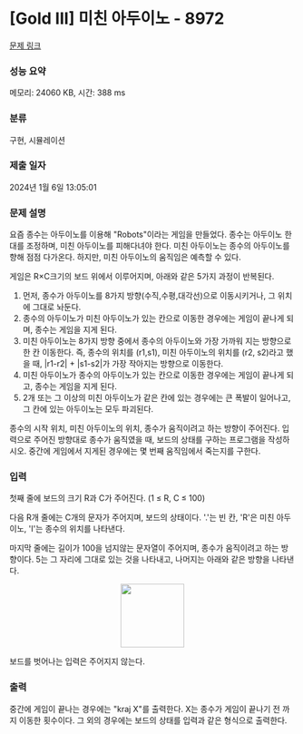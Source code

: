 # [Gold III] 미친 아두이노 - 8972 

[문제 링크](https://www.acmicpc.net/problem/8972) 

### 성능 요약

메모리: 24060 KB, 시간: 388 ms

### 분류

구현, 시뮬레이션

### 제출 일자

2024년 1월 6일 13:05:01

### 문제 설명

<p>요즘 종수는 아두이노를 이용해 "Robots"이라는 게임을 만들었다. 종수는 아두이노 한대를 조정하며, 미친 아두이노를 피해다녀야 한다. 미친 아두이노는 종수의 아두이노를 향해 점점 다가온다. 하지만, 미친 아두이노의 움직임은 예측할 수 있다.</p>

<p>게임은 R×C크기의 보드 위에서 이루어지며, 아래와 같은 5가지 과정이 반복된다.</p>

<ol>
	<li>먼저, 종수가 아두이노를 8가지 방향(수직,수평,대각선)으로 이동시키거나, 그 위치에 그대로 놔둔다.</li>
	<li>종수의 아두이노가 미친 아두이노가 있는 칸으로 이동한 경우에는 게임이 끝나게 되며, 종수는 게임을 지게 된다.</li>
	<li>미친 아두이노는 8가지 방향 중에서 종수의 아두이노와 가장 가까워 지는 방향으로 한 칸 이동한다. 즉, 종수의 위치를 (r1,s1), 미친 아두이노의 위치를 (r2, s2)라고 했을 때, |r1-r2| + |s1-s2|가 가장 작아지는 방향으로 이동한다.</li>
	<li>미친 아두이노가 종수의 아두이노가 있는 칸으로 이동한 경우에는 게임이 끝나게 되고, 종수는 게임을 지게 된다.</li>
	<li>2개 또는 그 이상의 미친 아두이노가 같은 칸에 있는 경우에는 큰 폭발이 일어나고, 그 칸에 있는 아두이노는 모두 파괴된다.</li>
</ol>

<p>종수의 시작 위치, 미친 아두이노의 위치, 종수가 움직이려고 하는 방향이 주어진다. 입력으로 주어진 방향대로 종수가 움직였을 때, 보드의 상태를 구하는 프로그램을 작성하시오. 중간에 게임에서 지게된 경우에는 몇 번째 움직임에서 죽는지를 구한다.</p>

### 입력 

 <p>첫째 줄에 보드의 크기 R과 C가 주어진다. (1 ≤ R, C ≤ 100)</p>

<p>다음 R개 줄에는 C개의 문자가 주어지며, 보드의 상태이다. '.'는 빈 칸, 'R'은 미친 아두이노, 'I'는 종수의 위치를 나타낸다.</p>

<p>마지막 줄에는 길이가 100을 넘지않는 문자열이 주어지며, 종수가 움직이려고 하는 방향이다. 5는 그 자리에 그대로 있는 것을 나타내고, 나머지는 아래와 같은 방향을 나타낸다.</p>

<p style="text-align: center;"><img alt="" src="https://upload.acmicpc.net/a5693c73-112b-416c-8398-42fddd09c6e7/-/preview/" style="width: 112px; height: 112px;"></p>

<p>보드를 벗어나는 입력은 주어지지 않는다.</p>

### 출력 

 <p>중간에 게임이 끝나는 경우에는 "kraj X"를 출력한다. X는 종수가 게임이 끝나기 전 까지 이동한 횟수이다. 그 외의 경우에는 보드의 상태를 입력과 같은 형식으로 출력한다.</p>

